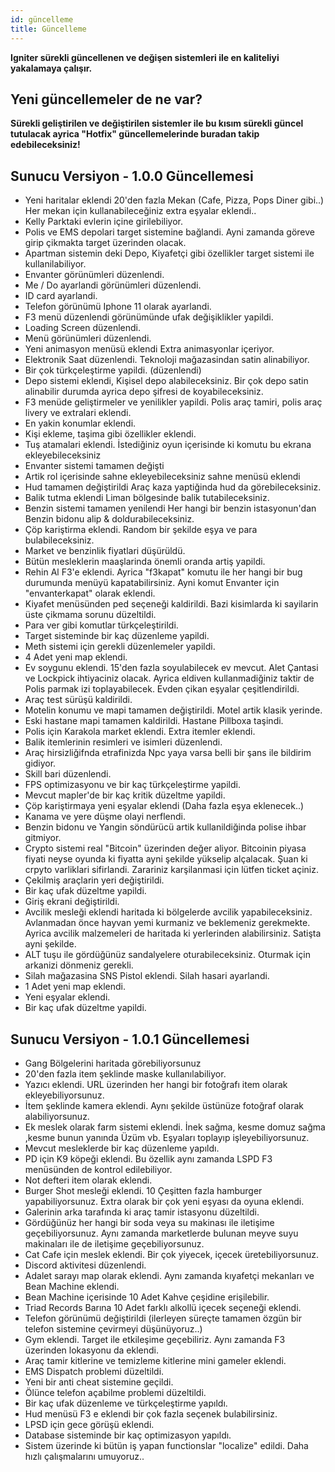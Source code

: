```yaml
---
id: güncelleme
title: Güncelleme
---
```


**Igniter sürekli güncellenen ve değişen sistemleri ile en kaliteliyi yakalamaya çalışır.**


## Yeni güncellemeler de ne var?

**Sürekli geliştirilen ve değiştirilen sistemler ile bu kısım sürekli güncel tutulacak ayrica "Hotfix" güncellemelerinde buradan takip edebileceksiniz!**

## Sunucu Versiyon - 1.0.0 Güncellemesi

- Yeni haritalar eklendi 20'den fazla Mekan (Cafe, Pizza, Pops Diner gibi..) Her mekan için kullanabileceğiniz extra eşyalar eklendi..
- Kelly Parktaki evlerin içine girilebiliyor.
- Polis ve EMS depolari target sistemine bağlandi. Ayni zamanda göreve girip çikmakta target üzerinden olacak.
- Apartman sistemin deki Depo, Kiyafetçi gibi özellikler target sistemi ile kullanilabiliyor.
- Envanter görünümleri düzenlendi.
- Me / Do ayarlandi görünümleri düzenlendi.
- ID card ayarlandi.
- Telefon görünümü Iphone 11 olarak ayarlandi.
- F3 menü düzenlendi görünümünde ufak değişiklikler yapildi.
- Loading Screen düzenlendi.
- Menü görünümleri düzenlendi.
- Yeni animasyon menüsü eklendi Extra animasyonlar içeriyor.
- Elektronik Saat düzenlendi. Teknoloji mağazasindan satin alinabiliyor.
- Bir çok türkçeleştirme yapildi. (düzenlendi)
- Depo sistemi eklendi, Kişisel depo alabileceksiniz. Bir çok depo satin alinabilir durumda ayrica depo şifresi de koyabileceksiniz.
- F3 menüde geliştirmeler ve yenilikler yapildi. Polis araç tamiri, polis araç livery ve extralari eklendi. 
- En yakin konumlar eklendi.
- Kişi ekleme, taşima gibi özellikler eklendi.
- Tuş atamalari eklendi. İstediğiniz oyun içerisinde ki komutu bu ekrana ekleyebileceksiniz
- Envanter sistemi tamamen değişti
- Artik rol içerisinde sahne ekleyebileceksiniz sahne menüsü eklendi
- Hud tamamen değiştirildi Araç kaza yaptiğinda hud da görebileceksiniz. 
- Balik tutma eklendi Liman bölgesinde balik tutabileceksiniz.
- Benzin sistemi tamamen yenilendi Her hangi bir benzin istasyonun'dan Benzin bidonu alip & doldurabileceksiniz.
- Çöp kariştirma eklendi. Random bir şekilde eşya ve para bulabileceksiniz.
- Market ve benzinlik fiyatlari düşürüldü.
- Bütün mesleklerin maaşlarinda önemli oranda artiş yapildi.
- Rehin Al F3'e eklendi. Ayrica "f3kapat" komutu ile her hangi bir bug durumunda menüyü kapatabilirsiniz. Ayni komut Envanter için "envanterkapat" olarak eklendi.
- Kiyafet menüsünden ped seçeneği kaldirildi. Bazi kisimlarda ki sayilarin üste çikmama sorunu düzeltildi.
- Para ver gibi komutlar türkçeleştirildi.
- Target sisteminde bir kaç düzenleme yapildi.
- Meth sistemi için gerekli düzenlemeler yapildi.
- 4 Adet yeni map eklendi.
- Ev soygunu eklendi. 15'den fazla soyulabilecek ev mevcut. Alet Çantasi ve Lockpick ihtiyaciniz olacak. Ayrica eldiven kullanmadiğiniz taktir de Polis parmak izi toplayabilecek. Evden çikan eşyalar çeşitlendirildi.
- Araç test sürüşü kaldirildi.
- Motelin konumu ve mapi tamamen değiştirildi. Motel artik klasik yerinde.
- Eski hastane mapi tamamen kaldirildi. Hastane Pillboxa taşindi.
- Polis için Karakola market eklendi. Extra itemler eklendi.
- Balik itemlerinin resimleri ve isimleri düzenlendi.
- Araç hirsizliğifnda etrafinizda Npc yaya varsa belli bir şans ile bildirim gidiyor.
- Skill bari düzenlendi.
- FPS optimizasyonu ve bir kaç türkçeleştirme yapildi.
- Mevcut mapler'de bir kaç kritik düzeltme yapildi.
- Çöp kariştirmaya yeni eşyalar eklendi (Daha fazla eşya eklenecek..)
- Kanama ve yere düşme olayi nerflendi.
- Benzin bidonu ve Yangin söndürücü artik kullanildiğinda polise ihbar gitmiyor.
- Crypto sistemi real "Bitcoin" üzerinden değer aliyor. Bitcoinin piyasa fiyati neyse oyunda ki fiyatta ayni şekilde yükselip alçalacak. Şuan ki crpyto varliklari sifirlandi. Zarariniz   karşilanmasi için lütfen ticket açiniz.
- Çekilmiş araçlarin yeri değiştirildi.
- Bir kaç ufak düzeltme yapildi.
- Giriş ekrani değiştirildi.
- Avcilik mesleği eklendi haritada ki bölgelerde avcilik yapabileceksiniz. Avlanmadan önce hayvan yemi kurmaniz ve beklemeniz gerekmekte. Ayrica avcilik malzemeleri de haritada ki yerlerinden alabilirsiniz. Satişta ayni şekilde.
- ALT tuşu ile gördüğünüz sandalyelere oturabileceksiniz. Oturmak için arkanizi dönmeniz gerekli.
- Silah mağazasina SNS Pistol eklendi.  Silah hasari ayarlandi.
- 1 Adet yeni map eklendi.
- Yeni eşyalar eklendi.
- Bir kaç ufak düzeltme yapildi.

## Sunucu Versiyon - 1.0.1 Güncellemesi

- Gang Bölgelerini haritada görebiliyorsunuz
- 20'den fazla item şeklinde maske kullanılabiliyor.
- Yazıcı eklendi. URL üzerinden her hangi bir fotoğrafı item olarak ekleyebiliyorsunuz.
- İtem şeklinde kamera eklendi. Aynı şekilde üstünüze fotoğraf olarak  alabiliyorsunuz.
- Ek meslek olarak farm sistemi eklendi. İnek sağma, kesme domuz  sağma ,kesme bunun yanında Üzüm vb. Eşyaları toplayıp işleyebiliyorsunuz.
- Mevcut mesleklerde bir kaç düzenleme yapıldı.
- PD için K9 köpeği eklendi. Bu özellik aynı zamanda LSPD F3 menüsünden de kontrol edilebiliyor.
- Not defteri item olarak eklendi.
- Burger Shot mesleği eklendi. 10 Çeşitten fazla hamburger yapabiliyorsunuz. Extra olarak bir çok yeni eşyası da oyuna eklendi.
- Galerinin arka tarafında ki araç tamir istasyonu düzeltildi.
- Gördüğünüz her hangi bir soda veya su makinası ile iletişime geçebiliyorsunuz. Aynı zamanda marketlerde bulunan meyve suyu makinaları ile de iletişime geçebiliyorsunuz.
- Cat Cafe için meslek eklendi. Bir çok yiyecek, içecek üretebiliyorsunuz.
- Discord aktivitesi düzenlendi. 
- Adalet sarayı map olarak eklendi. Aynı zamanda kıyafetçi mekanları ve Bean Machine eklendi.
- Bean Machine içerisinde 10 Adet Kahve çeşidine erişilebilir.
- Triad Records Barına 10 Adet farklı alkollü içecek seçeneği eklendi. 
- Telefon görünümü değiştirildi (ilerleyen süreçte tamamen özgün bir telefon sistemine çevirmeyi düşünüyoruz..)
- Gym eklendi. Target ile etkileşime geçebiliriz. Aynı zamanda F3 üzerinden lokasyonu da eklendi.
- Araç tamir kitlerine ve temizleme kitlerine mini gameler eklendi.
- EMS Dispatch problemi düzeltildi.
-  Yeni bir anti cheat sistemine geçildi.
- Ölünce telefon açabilme problemi düzeltildi.
- Bir kaç ufak düzenleme ve türkçeleştirme yapıldı.
- Hud menüsü F3 e eklendi bir çok fazla seçenek bulabilirsiniz.
- LPSD için gece görüşü eklendi.
- Database sisteminde bir kaç optimizasyon yapıldı.
- Sistem üzerinde ki bütün iş yapan functionslar "localize" edildi. Daha hızlı çalışmalarını umuyoruz..